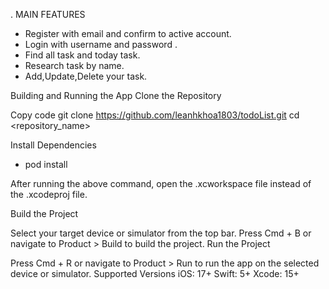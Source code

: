 . MAIN FEATURES
- Register with email and confirm to active account.
- Login with username and password .
- Find all task and today task.
- Research task by name.
- Add,Update,Delete your task.

Building and Running the App
Clone the Repository

Copy code
git clone https://github.com/leanhkhoa1803/todoList.git
cd <repository_name>

Install Dependencies
- pod install

After running the above command, open the .xcworkspace file instead of the .xcodeproj file.

Build the Project

Select your target device or simulator from the top bar.
Press Cmd + B or navigate to Product > Build to build the project.
Run the Project

Press Cmd + R or navigate to Product > Run to run the app on the selected device or simulator.
Supported Versions
iOS: 17+
Swift: 5+
Xcode: 15+
